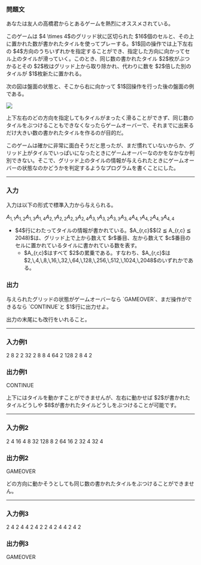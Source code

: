 
<div>

<div>

<div>

<section>

### **問題文**

<p>
あなたは友人の高橋君からとあるゲームを熱烈にオススメされている。
</p>

<p>
このゲームは $4 \times 4$のグリッド状に区切られた $16$個のセルと、その上に置かれた数が書かれたタイルを使ってプレーする。$1$回の操作では上下左右の $4$方向のうちいずれかを指定することができ、指定した方向に向かってセル上のタイルが滑っていく。このとき、同じ数の書かれたタイル $2$枚がぶつかるとその $2$枚はグリッド上から取り除かれ、代わりに数を $2$倍した別のタイルが $1$枚新たに置かれる。
</p>

<p>
次の図は盤面の状態と、そこから右に向かって $1$回操作を行った後の盤面の例である。
</p>

<p>

<img src="https://img.atcoder.jp/arc021/9317805cefad7dcd4810b0252b158515.png">

</img>

</p>

<p>
上下左右のどの方向を指定してもタイルがまったく滑ることができず、同じ数のタイルをぶつけることもできなくなったらゲームオーバーで、それまでに出来るだけ大きい数の書かれたタイルを作るのが目的だ。
</p>

<p>
このゲームは確かに非常に面白そうだと思ったが、まだ慣れていないからか、グリッド上がタイルでいっぱいになったときにゲームオーバーなのかをなかなか判別できない。そこで、グリッド上のタイルの情報が与えられたときにゲームオーバーの状態なのかどうかを判定するようなプログラムを書くことにした。
</p>

</section>

</div>

---

<div>

<div>

<section>

### **入力**

<p>
入力は以下の形式で標準入力から与えられる。
</p>

<div>

$A_{1,1}$$A_{1,2}$$A_{1,3}$$A_{1,4}$$A_{2,1}$$A_{2,2}$$A_{2,3}$$A_{2,4}$$A_{3,1}$$A_{3,2}$$A_{3,3}$$A_{3,4}$$A_{4,1}$$A_{4,2}$$A_{4,3}$$A_{4,4}$
</div>

<ul>

<li>
$4$行にわたってタイルの情報が書かれている。$A_{r,c}$$(2 ≦ A_{r,c} ≦ 2048)$は、グリッド上で上から数えて $r$番目、左から数えて $c$番目のセルに置かれているタイルに書かれている数を表す。
		
<ul>

<li>
$A_{r,c}$はすべて $2$の累乗である。すなわち、$A_{r,c}$は $2,\,4,\,8,\,16,\,32,\,64,\,128,\,256,\,512,\,1024,\,2048$のいずれかである。
</li>

</ul>

</li>

</ul>

</section>

</div>

<div>

<section>

### **出力**

<p>
与えられたグリッドの状態がゲームオーバーなら `GAMEOVER`、まだ操作ができるなら `CONTINUE`と $1$行に出力せよ。
</p>

<p>
出力の末尾にも改行をいれること。
</p>

</section>

</div>

</div>

---

<div>

<section>

### **入力例1**

<div>

2 8 2 2
32 2 8 8
4 64 2 128
2 8 4 2

</div>

</section>

</div>

<div>

<section>

### **出力例1**

<div>

CONTINUE

</div>

<p>
上下にはタイルを動かすことができませんが、左右に動かせば $2$が書かれたタイルどうしや $8$が書かれたタイルどうしをぶつけることが可能です。
</p>

</section>

</div>

---

<div>

<section>

### **入力例2**

<div>

2 4 16 4
8 32 128 8
2 64 16 2
32 4 32 4

</div>

</section>

</div>

<div>

<section>

### **出力例2**

<div>

GAMEOVER

</div>

<p>
どの方向に動かそうとしても同じ数の書かれたタイルをぶつけることができません。
</p>

</section>

</div>

---

<div>

<section>

### **入力例3**

<div>

2 4 2 4
4 2 4 2
2 4 2 4
4 2 4 2

</div>

</section>

</div>

<div>

<section>

### **出力例3**

<div>

GAMEOVER

</div>

</section>

</div>

</div>

</div>
